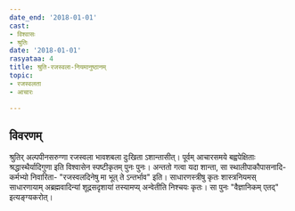 ```yaml
---
date_end: '2018-01-01'
cast:
- विश्वासः
- श्रुतिः
date: '2018-01-01'
rasyataa: 4
title: श्रुति-रजस्वला-नियमानुष्ठानम्
topic:
- रजस्वलता
- आचारः

---
```


## विवरणम्
श्रुतिर् अल्पपीनसरुग्णा रजस्वला भावशबला दुःखिता ऽशान्तासीत्। पूर्वम् आचारसमये बह्वपेक्षिताः श्रद्धास्थैर्यादिगुणा इति विश्वासेन स्पष्टीकृतम् पुनः पुनः। अन्ततो गत्वा यदा शान्ता, सा स्थालीपाकौपासनादि-कर्मभ्यो निवारिता- "रजस्वलदिनेषु मा भूत् ते ऽन्तर्भाव"  इति। साधारणस्त्रीषु कृतः शास्त्रनियमस् साधारणायाम् अब्रह्मवादिन्यां शूद्रसदृशायां तस्यामप्य् अन्वेतीति निश्चयः कृतः। सा पुनः "वैज्ञानिकम् एतद्" इत्यङ्ग्यकरोत्।

